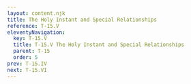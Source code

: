 ```yaml
---
layout: content.njk
title: The Holy Instant and Special Relationships
reference: T-15.V
eleventyNavigation:
  key: T-15.V
  title: T-15.V The Holy Instant and Special Relationships
  parent: T-15
  order: 5
prev: T-15.IV
next: T-15.VI
---
```



<div id=2 style=height:0></div>


<div id=3 style=height:0></div>